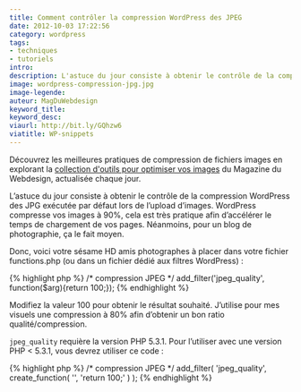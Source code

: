 ```yaml
---
title: Comment contrôler la compression WordPress des JPEG
date: 2012-10-03 17:22:56
category: wordpress
tags:
- techniques
- tutoriels  
intro:
description: L'astuce du jour consiste à obtenir le contrôle de la compression WordPress des JPGs exécutée par défaut lors de l'upload d'images
image: wordpress-compression-jpg.jpg
image-legende:
auteur: MagDuWebdesign
keyword_title:
keyword_desc:
viaurl: http://bit.ly/GQhzw6
viatitle: WP-snippets
---
```

<p class="panel radius">Découvrez les meilleures pratiques de compression de fichiers images en explorant la <a href="http://www.magazineduwebdesign.com/collection/optimiser-les-images-pour-un-web-plus-rapide/">collection d'outils pour optimiser vos images</a> du Magazine du Webdesign, actualisée chaque jour.</p>
L’astuce du jour consiste à obtenir le contrôle de la compression WordPress des JPG exécutée par défaut lors de l’upload d’images. WordPress compresse vos images à 90%, cela est très pratique afin d’accélérer le temps de chargement de vos pages. Néanmoins, pour un blog de photographie, ça le fait moyen.

Donc, voici votre sésame HD amis photographes à placer dans votre fichier functions.php (ou dans un fichier dédié aux filtres WordPress) :

{% highlight php %}
/* compression JPEG */
add_filter('jpeg_quality', function($arg){return 100;});
{% endhighlight %}

Modifiez la valeur 100 pour obtenir le résultat souhaité. J’utilise pour mes visuels une compression à 80% afin d’obtenir un bon ratio qualité/compression.

`jpeg_quality` requière la version PHP 5.3.1. Pour l’utiliser avec une version PHP < 5.3.1, vous devrez utiliser ce code :

{% highlight php %}
/* compression JPEG */
add_filter( 'jpeg_quality', create_function( '', 'return 100;' ) );
{% endhighlight %}
